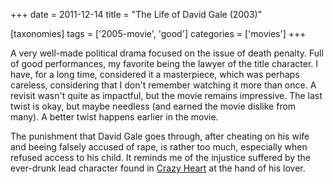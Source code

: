 +++
date = 2011-12-14
title = "The Life of David Gale (2003)"

[taxonomies]
tags = ['2005-movie', 'good']
categories = ['movies']
+++

A very well-made political drama focused on the issue of death penalty.
Full of good performances, my favorite being the lawyer of the title
character. I have, for a long time, considered it a masterpiece, which
was perhaps careless, considering that I don\'t remember watching it
more than once. A revisit wasn\'t quite as impactful, but the movie
remains impressive. The last twist is okay, but maybe needless (and
earned the movie dislike from many). A better twist happens earlier in
the movie.

The punishment that David Gale goes through, after cheating on his wife
and beeing falsely accused of rape, is rather too much, especially when
refused access to his child. It reminds me of the injustice suffered by
the ever-drunk lead character found in [Crazy Heart] at the hand of his
lover.

  [Crazy Heart]: http://movies.tshepang.net/crazy-heart-2009
